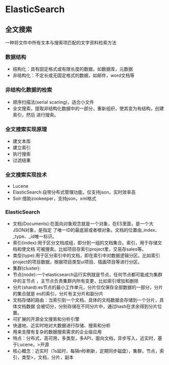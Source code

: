 # ElasticSearch
## 全文搜索
一种将文件中所有文本与搜索项匹配的文字资料检索方法
### 数据结构
- 结构化：具有固定格式或有限长度的数据，如数据库，元数据
- 非结构化：不定长或无固定格式的数据，如邮件，word文档等
### 非结构化数据的检索
- 顺序扫描法(serial scaning)，适合小文件
- 全文搜索，提取非结构化数据中的一部分，重新组织，使其变为有结构，创建索引，然后
进行搜索。
### 全文搜索实现原理
- 建文本库
- 建立索引
- 执行搜索
- 过滤结果
### 全文搜索实现技术
- Lucene
- ElasticSearch:自带分布式管理功能，仅支持json，实时效率高
- Solr:借助zookeeper，支持json，xml格式
### ElasticSearch
- 文档(Documents):在面向对象观念就是一个对象，在ES里面，是一个大JSON对象，是指定
了唯一ID的最底层或者根对象。文档的位置由_index、_type、_id唯一标识。
- 索引(index):用于区分文档成组，即分到一组的文档集合。索引，用于存储文档和使文档
可被搜索。比如项目存索引project里，交易存sales等。
- 类型(type):用于区分索引中的文档，即在索引中对数据逻辑分区。比如索引project的项目数据，根据项目类型ui项目、插画项目等进行分区。
- 集群(cluster):
- 节点(node):一个elasticsearch运行实例就是节点，任何节点都可能成为集群中的主节点
，主节点负责集群内所有变更，比如索引增加和删除
- 分片(shard):es节点的最小工作单元，分片仅仅保存全部数据的一部分，分片的集合就是
es的索引，分片有主分片和副分片
- 文档存储的路由：当索引到一个文档，具体的文档数据会存储到一个分片，具体文档数据
会被切分，分别存储在不同分片中，通过hash在求余得到分片位置。
- 可扩展的开源全文搜索和分析引擎
- 快速地、近实时地对大数据进行存储、搜索和分析
- 用来支撑有复杂的数据搜索需求的企业级应用
- 特点：分布式，高可用，多类型，多API，面向文档，异步写入，近实时，基于Lucene，>开源
- 核心概念：近实时（1s延时，每隔n秒刷新，定期同步磁盘），集群，节点，索引，类型>，文档，分片，副本
